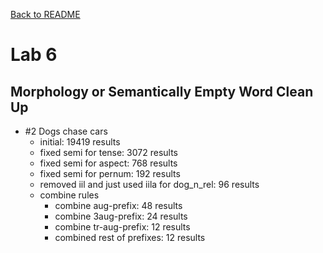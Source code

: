 [Back to README](/README.md)
# Lab 6

## Morphology or Semantically Empty Word Clean Up
- #2 Dogs chase cars
  - initial: 19419 results
  - fixed semi for tense: 3072 results
  - fixed semi for aspect: 768 results
  - fixed semi for pernum: 192 results
  - removed iil and just used iila for dog_n_rel: 96 results
  - combine rules
    - combine aug-prefix: 48 results
    - combine 3aug-prefix: 24 results
    - combine tr-aug-prefix: 12 results
    - combined rest of prefixes: 12 results
